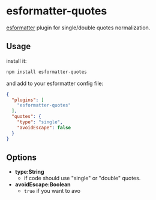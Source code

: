# esformatter-quotes

[esformatter](https://github.com/millermedeiros/esformatter) plugin for
single/double quotes normalization.


## Usage

install it:

```sh
npm install esformatter-quotes
```

and add to your esformatter config file:

```json
{
  "plugins": [
    "esformatter-quotes"
  ],
  "quotes": {
    "type": "single",
    "avoidEscape": false
  }
}
```


## Options

  - **type:String**
    - if code should use "single" or "double" quotes.
  - **avoidEscape:Boolean**
    - `true` if you want to avo